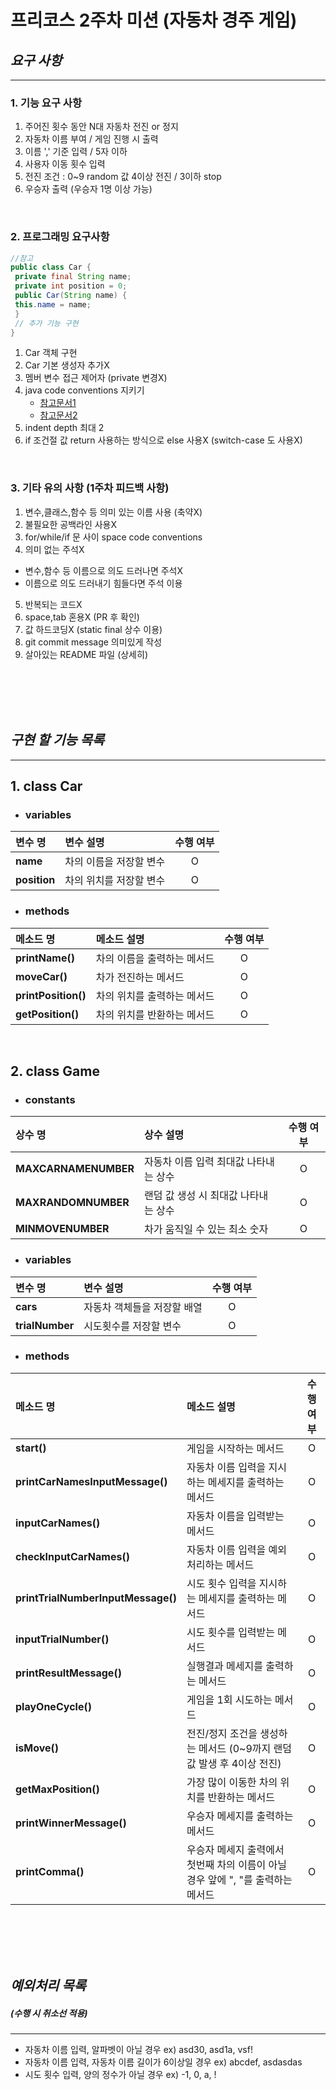 # 프리코스 2주차 미션 (자동차 경주 게임)
## *요구 사항*
---------------------------------------------
### 1. 기능 요구 사항
1. 주어진 횟수 동안 N대 자동차 전진 or 정지
2. 자동차 이름 부여 / 게임 진행 시 출력
3. 이름 ',' 기준 입력 / 5자 이하
4. 사용자 이동 횟수 입력
5. 전진 조건 : 0~9 random 값 4이상 전진 / 3이하 stop
6. 우승자 출력 (우승자 1명 이상 가능)

<br/>

### 2. 프로그래밍 요구사항
```java
//참고
public class Car {
 private final String name;
 private int position = 0;
 public Car(String name) {
 this.name = name;
 }
 // 추가 기능 구현
}
```
1. Car 객체 구현
2. Car 기본 생성자 추가X
3. 멤버 변수 접근 제어자 (private 변경X)
4. java code conventions 지키기 
   - [참고문서1](https://myeonguni.tistory.com/1596)
   - [참고문서2](https://google.github.io/styleguide/javaguide.html)
5. indent depth 최대 2
6. if 조건절 값 return 사용하는 방식으로 else 사용X
   (switch-case 도 사용X)
   
<br/>

### 3. 기타 유의 사항 (1주차 피드백 사항)
1. 변수,클래스,함수 등 의미 있는 이름 사용 (축약X)
2. 불필요한 공백라인 사용X
3. for/while/if 문 사이 space code conventions
4. 의미 없는 주석X
  - 변수,함수 등 이름으로 의도 드러나면 주석X
  - 이름으로 의도 드러내기 힘들다면 주석 이용
5. 반복되는 코드X
6. space,tab 혼용X (PR 후 확인)
7. 값 하드코딩X (static final 상수 이용)
8. git commit message 의미있게 작성
9. 살아있는 README 파일 (상세히)



<br/>
<br/>
<br/>
<br/>


## *구현 할 기능 목록*
---------------------------------------------
## 1. class Car
 - ### variables
  |변수 명|변수 설명|수행 여부|
  |:-------|:-------|:-------:|
  |**name**|차의 이름을 저장할 변수|O|
  |**position**|차의 위치를 저장할 변수|O|
  
 - ### methods
  |메소드 명|메소드 설명|수행 여부|
  |:-------|:-------|:-------:|
  |**printName()**|차의 이름을 출력하는 메서드|O|
  |**moveCar()**|차가 전진하는 메서드|O|
  |**printPosition()**|차의 위치를 출력하는 메서드|O|
  |**getPosition()**|차의 위치를 반환하는 메서드|O|
  
<br/>
  
  ## 2. class Game
 - ### constants
  |상수 명|상수 설명|수행 여부|
  |:-------|:-------|:-------:|
  |**MAXCARNAMENUMBER**|자동차 이름 입력 최대값 나타내는 상수|O|
  |**MAXRANDOMNUMBER**|랜덤 값 생성 시 최대값 나타내는 상수|O|
  |**MINMOVENUMBER**|차가 움직일 수 있는 최소 숫자|O|
  
  
 - ### variables
  |변수 명|변수 설명|수행 여부|
  |:-------|:-------|:-------:|
  |**cars**|자동차 객체들을 저장할 배열|O|
  |**trialNumber**|시도횟수를 저장할 변수|O|
  
  
 - ### methods
  |메소드 명|메소드 설명|수행 여부|
  |:-------|:-------|:-------:|
  |**start()**|게임을 시작하는 메서드|O|
  |**printCarNamesInputMessage()**|자동차 이름 입력을 지시하는 메세지를 출력하는 메서드|O|
  |**inputCarNames()**|자동차 이름을 입력받는 메서드|O|
  |**checkInputCarNames()**|자동차 이름 입력을 예외처리하는 메서드|O|
  |**printTrialNumberInputMessage()**|시도 횟수 입력을 지시하는 메세지를 출력하는 메서드|O|
  |**inputTrialNumber()**|시도 횟수를 입력받는 메서드|O|
  |**printResultMessage()**|실행결과 메세지를 출력하는 메서드|O|
  |**playOneCycle()**|게임을 1회 시도하는 메서드|O|
  |**isMove()**|전진/정지 조건을 생성하는 메서드 (0~9까지 랜덤 값 발생 후 4이상 전진)|O|
  |**getMaxPosition()**|가장 많이 이동한 차의 위치를 반환하는 메서드|O|
  |**printWinnerMessage()**|우승자 메세지를 출력하는 메서드|O|
  |**printComma()**|우승자 메세지 출력에서 첫번째 차의 이름이 아닐 경우 앞에 ", "를 출력하는 메서드|O|



<br/>
<br/>
<br/>
<br/>




## *예외처리 목록*
##### (수행 시 취소선 적용)
---------------------------------------------
+ 자동차 이름 입력, 알파벳이 아닐 경우 ex) asd30, asd1a, vsf!
+ 자동차 이름 입력, 자동차 이름 길이가 6이상일 경우 ex) abcdef, asdasdas
+ 시도 횟수 입력, 양의 정수가 아닐 경우 ex) -1, 0, a, !

